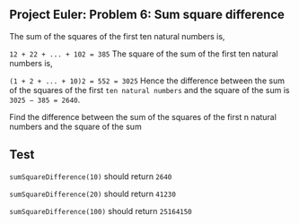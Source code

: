 ## Project Euler: Problem 6: Sum square difference
The sum of the squares of the first ten natural numbers is,

`12 + 22 + ... + 102 = 385`
The square of the sum of the first ten natural numbers is,

`(1 + 2 + ... + 10)2 = 552 = 3025`
Hence the difference between the sum of the squares of the first `ten natural numbers` and the square of the sum is `3025 − 385 = 2640`.

Find the difference between the sum of the squares of the first n natural numbers and the square of the sum

## Test
`sumSquareDifference(10)` should return `2640`

`sumSquareDifference(20)` should return `41230`

`sumSquareDifference(100)` should return `25164150`
